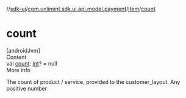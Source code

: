 //[sdk-ui](../../../index.md)/[com.unlimint.sdk.ui.api.model.payment](../index.md)/[Item](index.md)/[count](count.md)



# count  
[androidJvm]  
Content  
val [count](count.md): [Int](https://kotlinlang.org/api/latest/jvm/stdlib/kotlin/-int/index.html)? = null  
More info  


The count of product / service, provided to the customer_layout. Any positive number

  



